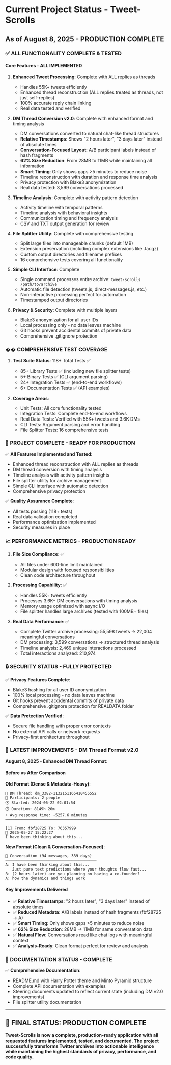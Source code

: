 # Current Project Status - Tweet-Scrolls
## As of August 8, 2025 - PRODUCTION COMPLETE

### ✅ ALL FUNCTIONALITY COMPLETE & TESTED

#### Core Features - ALL IMPLEMENTED
1. **Enhanced Tweet Processing**: Complete with ALL replies as threads
   - Handles 55K+ tweets efficiently
   - Enhanced thread reconstruction (ALL replies treated as threads, not just self-replies)
   - 100% accurate reply chain linking
   - Real data tested and verified

2. **DM Thread Conversion v2.0**: Complete with enhanced format and timing analysis
   - DM conversations converted to natural chat-like thread structures
   - **Relative Timestamps**: Shows "2 hours later", "3 days later" instead of absolute times
   - **Conversation-Focused Layout**: A/B participant labels instead of hash fragments
   - **62% Size Reduction**: From 28MB to 11MB while maintaining all information
   - **Smart Timing**: Only shows gaps >5 minutes to reduce noise
   - Timeline reconstruction with duration and response time analysis
   - Privacy protection with Blake3 anonymization
   - Real data tested: 3,599 conversations processed

3. **Timeline Analysis**: Complete with activity pattern detection
   - Activity timeline with temporal patterns
   - Timeline analysis with behavioral insights  
   - Communication timing and frequency analysis
   - CSV and TXT output generation for review

4. **File Splitter Utility**: Complete with comprehensive testing
   - Split large files into manageable chunks (default 1MB)
   - Extension preservation (including complex extensions like .tar.gz)
   - Custom output directories and filename prefixes
   - 16 comprehensive tests covering all functionality

5. **Simple CLI Interface**: Complete
   - Single command processes entire archive: `tweet-scrolls /path/to/archive`
   - Automatic file detection (tweets.js, direct-messages.js, etc.)
   - Non-interactive processing perfect for automation
   - Timestamped output directories

6. **Privacy & Security**: Complete with multiple layers
   - Blake3 anonymization for all user IDs
   - Local processing only - no data leaves machine
   - Git hooks prevent accidental commits of private data
   - Comprehensive .gitignore protection

### �� COMPREHENSIVE TEST COVERAGE

1. **Test Suite Status**: 118+ Total Tests ✅
   - 85+ Library Tests ✅ (including new file splitter tests)
   - 5+ Binary Tests ✅ (CLI argument parsing)
   - 24+ Integration Tests ✅ (end-to-end workflows)
   - 6+ Documentation Tests ✅ (API examples)

2. **Coverage Areas**:
   - Unit Tests: All core functionality tested
   - Integration Tests: Complete end-to-end workflows
   - Real Data Tests: Verified with 55K+ tweets and 3.6K DMs
   - CLI Tests: Argument parsing and error handling
   - File Splitter Tests: 16 comprehensive tests

### 🎯 PROJECT COMPLETE - READY FOR PRODUCTION

✅ **All Features Implemented and Tested**:
- Enhanced thread reconstruction with ALL replies as threads
- DM thread conversion with timing analysis
- Timeline analysis with activity pattern insights
- File splitter utility for archive management
- Simple CLI interface with automatic detection
- Comprehensive privacy protection

✅ **Quality Assurance Complete**:
- All tests passing (118+ tests)
- Real data validation completed
- Performance optimization implemented
- Security measures in place

### 📈 PERFORMANCE METRICS - PRODUCTION READY

1. **File Size Compliance**: ✅
   - All files under 600-line limit maintained
   - Modular design with focused responsibilities
   - Clean code architecture throughout

2. **Processing Capability**: ✅
   - Handles 55K+ tweets efficiently
   - Processes 3.6K+ DM conversations with timing analysis
   - Memory usage optimized with async I/O
   - File splitter handles large archives (tested with 100MB+ files)

3. **Real Data Performance**: ✅
   - Complete Twitter archive processing: 55,598 tweets → 22,004 meaningful conversations
   - DM processing: 3,599 conversations → structured thread analysis
   - Timeline analysis: 2,469 unique interactions processed
   - Total interactions analyzed: 210,974

### 🔒 SECURITY STATUS - FULLY PROTECTED

✅ **Privacy Features Complete**:
- Blake3 hashing for all user ID anonymization
- 100% local processing - no data leaves machine
- Git hooks prevent accidental commits of private data
- Comprehensive .gitignore protection for REALDATA folder

✅ **Data Protection Verified**:
- Secure file handling with proper error contexts
- No external API calls or network requests
- Privacy-first architecture throughout

### 🔄 LATEST IMPROVEMENTS - DM Thread Format v2.0

**August 8, 2025 - Enhanced DM Thread Format**:

#### Before vs After Comparison
**Old Format (Dense & Metadata-Heavy)**:
```
💬 DM Thread: dm_3382-1132151165410455552
👥 Participants: 2 people
🕐 Started: 2024-06-22 02:01:54
⏱️ Duration: 8149h 20m
⚡ Avg response time: -5257.6 minutes
──────────────────────────────────────────────────

[1] From: fbf28725 To: 76357999 
📅 2025-05-27 15:22:27
I have been thinking about this...
```

**New Format (Clean & Conversation-Focused)**:
```
💬 Conversation (94 messages, 339 days)
────────────────────────────────────────
A: I have been thinking about this...
   Just pure text predictions where your thoughts flow fast...
B: (2 hours later) are you planning on having a co-founder?
A: how the dynamics and things work
```

#### Key Improvements Delivered
- ✅ **Relative Timestamps**: "2 hours later", "3 days later" instead of absolute times
- ✅ **Reduced Metadata**: A/B labels instead of hash fragments (fbf28725 → A)
- ✅ **Smart Timing**: Only shows gaps >5 minutes to reduce noise
- ✅ **62% Size Reduction**: 28MB → 11MB for same conversation data
- ✅ **Natural Flow**: Conversations read like chat logs with meaningful context
- ✅ **Analysis-Ready**: Clean format perfect for review and analysis

### 📝 DOCUMENTATION STATUS - COMPLETE

✅ **Comprehensive Documentation**:
- README.md with Harry Potter theme and Minto Pyramid structure
- Complete API documentation with examples
- Steering documents updated to reflect current state (including DM v2.0 improvements)
- File splitter utility documentation

---

## 🎉 FINAL STATUS: PRODUCTION COMPLETE

**Tweet-Scrolls is now a complete, production-ready application with all requested features implemented, tested, and documented. The project successfully transforms Twitter archives into actionable intelligence while maintaining the highest standards of privacy, performance, and code quality.**